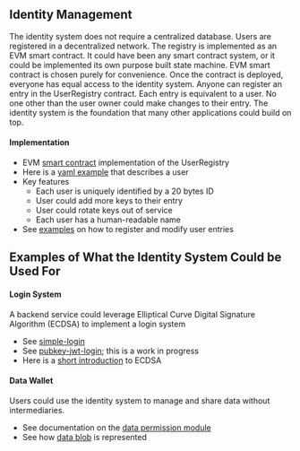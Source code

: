 
## Identity Management

The identity system does not require a centralized database. Users are registered in a decentralized network. The registry is implemented as an EVM smart contract. It could have been any smart contract system, or it could be implemented its own purpose built state machine. EVM smart contract is chosen purely for convenience. Once the contract is deployed, everyone has equal access to the identity system. Anyone can register an entry in the UserRegistry contract. Each entry is equivalent to a user. No one other than the user owner could make changes to their entry. The identity system is the foundation that many other applications could build on top.



#### Implementation
- EVM [smart contract](../npm-pkg/contracts-identity) implementation of the UserRegistry
- Here is a [yaml example](yaml-examples/sample-id.yaml) that 
describes a user
- Key features
  - Each user is uniquely identified by a 20 bytes ID
  - User could add more keys to their entry
  - User could rotate keys out of service
  - Each user has a human-readable name
- See [examples](../experimental/eth-client) on how to register and modify user entries

## Examples of What the Identity System Could be Used For

#### Login System
A backend service could leverage Elliptical Curve Digital Signature Algorithm (ECDSA) to implement a login system

- See [simple-login](cmd/examples/login-pubkey)
- See [pubkey-jwt-login](cmd/examples/login-user-registry); this is a work in progress
- Here is a [short introduction](https://jinsnotes.com/2020-12-30-elliptical-curve-cryptography#signing) to ECDSA

#### Data Wallet
Users could use the identity system to manage and share data without intermediaries. 

- See documentation on the [data permission module](./data-permission.md)
- See how [data blob](../proto/ds/dsdata.proto) is represented 